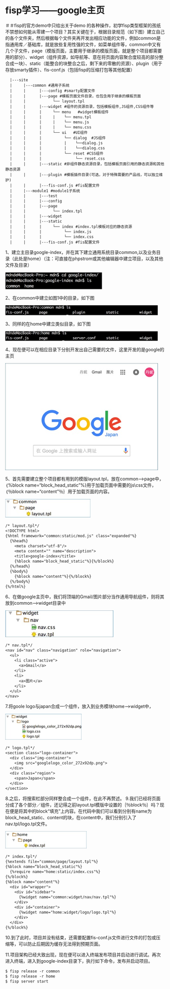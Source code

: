 # fisp学习——google主页
＃＃fisp的官方demo中只给出关于demo 的各种操作，初学fisp类型框架的孩纸不禁想如何能从零建一个项目？其实关键在于，根据目录规范（如下图）建立自己的各个文件夹，然后根据每个文件夹再开发出相应功能的文件，例如common是指通用库／基础库，就是放些复用性强的文件，如菜单组件等，common中又有几个子文件，page（模版页面，主要用于继承的模版页面，就是整个项目都需要用的部分）、widget（组件资源，如导航等、意在将页面内容聚合度较高的部分整合成一块）、static（能整合的块整合之后，剩下来的零散的资源）、plugin（用于存放smarty插件）、fis-conf.js（包括fisp的压缩打包等其他配置）
<pre><code>  |---site
  |     |---common #通用子系统
  |     |      |---config #smarty配置文件
  |     |      |---page #模板页面文件目录，也包含用于继承的模板页面
  |     |            └── layout.tpl
  |     |      |---widget #组件的资源目录，包括模板组件,JS组件,CSS组件等
  |     |      |     └── menu   #widget模板组件
  |     |      |     |    └── menu.tpl
  |     |      |     |    └── menu.js
  |     |      |     |    └── menu.css
  |     |      |     └── ui   #UI组件
  |     |      |          └── dialog  #JS组件
  |     |      |          |    └──dialog.js
  |     |      |          |    └──dialog.css
  |     |      |          └── reset #CSS组件
  |     |      |               └── reset.css
  |     |      |---static #非组件静态资源目录，包括模板页面引用的静态资源和其他静态资源
  |     |      |---plugin #模板插件目录(可选，对于特殊需要的产品线，可以独立维护)
  |     |      |---fis-conf.js #fis配置文件
  |     |---module1 #module1子系统
  |     |      |---test
  |     |      |---config
  |     |      |---page
  |     |            └── index.tpl
  |     |      |---widget
  |     |      |---static
  |     |      |     └── index #index.tpl模板对应的静态资源
  |     |      |          └── index.js
  |     |      |          └── index.css
  |     |      |---fis-conf.js #fis配置文件</code></pre>
1、建立主目录google-index，并在其下建立通用系统目录common,以及业务目录（此处是home）（注：可直接在phpstrom或其他编辑器中建立项目，以及其他文件及目录）

![Alt text](/imgs/img1.png)

2、在common中建立如图1中的目录，如下图

![Alt text](/imgs/img2.png)

3、同样的在home中建立类似目录，如下图

![Alt text](/imgs/img3.png)

4、现在便可以在相应目录下分别开发出自己需要的文件，这里开发的是google的主页

![Alt text](/imgs/img4.png)

5、首先需要建立整个项目都有用到的模版layout.tpl，放在common—>page中，｛%block name=“block_head_static”%}用于加载页面中需要的js\css文件，｛％block name=“content”％｝用于加载页面的内容。

![Alt text](/imgs/img5.png)

    /* layout.tpl*/
    <!DOCTYPE html>
    {%html framework="common:static/mod.js" class="expanded"%}        
      {%head%}
        <meta charset="utf-8"/>
        <meta content="" name="description">
        <title>google-index</title>
        {%block name="block_head_static"%}{%/block%}
      {%/head%}
      {%body%}
        {%block name="content"%}{%/block%}
      {%/body%}
    {%/html%}

6、在做google主页中，我们将顶端的Gmail/图片部分当作通用导航组件，则将其放到common—>widget目录中

![Alt text](/imgs/img6.png)

    /* nav.tpl*/
    <nav id="nav" class="navigation" role="navigation">
      <ul>
        <li class="active">
          <a>Gmail</a>
        </li>
        <li>
          <a>图片</a>
        </li>
      </ul>
    </nav>

7.将goole logo与japan合成一个组件，放入到业务模块home—>widget中，

![Alt text](/imgs/img7.png)

    /* logo.tpl*/
    <section class="logo-container">
      <div class="img-container">
        <img src="googlelogo_color_272x92dp.png">
      </div>
      <div class="region">
        <span>Japan</span>
      </div>
    </section>

8.之后，将搜索栏部分同样整合成一个组件，在此不再赘述。
9.我们已经将页面分成了各个部分／组件，还记得之前layout.tpl模版中设置的｛％block％｝吗？现在便是将其中的block“填充”上内容。在代码中我们可以看到分别有name为block_head_static、content的块，在content中，我们分别引入了nav.tpl/logo.tpl文件。

![Alt text](/imgs/img8.png)

    /* index.tpl*/
    {%extends file="common/page/layout.tpl"%}
    {%block name=“block_head_static"%}
      {%require name="home:static/index.css"%}
    {%/block%}
    {%block name="content"%}
      <div id="wrapper">
        <div id="sidebar">
          {%widget name="common:widget/nav/nav.tpl"%}
        </div>
        <div id="container">
          {%widget name="home:widget/logo/logo.tpl"%}
        </div>
      </div>
    {%/block%}

10.到了此时，项目并没有结束，还需要配置fis-conf.js文件进行文件的打包或压缩等，可以防止后期因为缓存无法得到预期页面。

11.项目架构已经大致出现，现在便可以进入终端发布项目并启动进行调试。再次进入终端，进入到google-index目录下，执行如下命令，发布并启动项目。

    $ fisp release -r common
    $ fisp release -r home
    $ fisp server start


